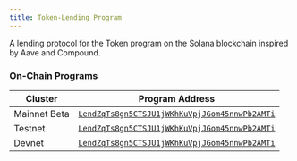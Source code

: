 ```yaml
---
title: Token-Lending Program
---
```


A lending protocol for the Token program on the Solana blockchain inspired by Aave and Compound.

### On-Chain Programs

| Cluster      | Program Address                                                                                                                                  |
| ------------ | ------------------------------------------------------------------------------------------------------------------------------------------------ |
| Mainnet Beta | [`LendZqTs8gn5CTSJU1jWKhKuVpjJGom45nnwPb2AMTi`](https://explorer.solana.com/address/LendZqTs7gn5CTSJU1jWKhKuVpjJGom45nnwPb2AMTi)                 |
| Testnet      | [`LendZqTs8gn5CTSJU1jWKhKuVpjJGom45nnwPb2AMTi`](https://explorer.solana.com/address/LendZqTs8gn5CTSJU1jWKhKuVpjJGom45nnwPb2AMTi?cluster=testnet) |
| Devnet       | [`LendZqTs8gn5CTSJU1jWKhKuVpjJGom45nnwPb2AMTi`](https://explorer.solana.com/address/LendZqTs8gn5CTSJU1jWKhKuVpjJGom45nnwPb2AMTi?cluster=devnet)  |
